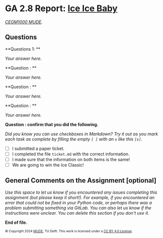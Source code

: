 # GA 2.8 Report: [Ice Ice Baby](https://www.youtube.com/watch?v=rog8ou-ZepE)

*[CEGM1000 MUDE](http://mude.citg.tudelft.nl/).*
## Questions

**Questions 1: **

_Your answer here._

**Question : **

_Your answer here._

**Question : **

_Your answer here._

**Question : **

_Your answer here._

**Question : confirm that you did the following.**

_Did you know you can use checkboxes in Markdown? Try it out as you mark each task as complete by filling the empty `[ ]` with an `x` like this `[x]`._

- [ ] I submitted a paper ticket.
- [ ] I completed the file `ticket.md` with the correct information.
- [ ] I made sure that the information on both items is the same!
- [ ] We are going to win the Ice Classic!

## General Comments on the Assignment [optional]

_Use this space to let us know if you encountered any issues completing this assignment (but please keep it short!). For example, if you encountered an error that could not be fixed in your Python code, or perhaps there was a problem submitting something via GitLab. You can also let us know if the instructions were unclear. You can delete this section if you don't use it._

**End of file.**

<span style="font-size: 75%">
&copy; Copyright 2024 <a rel="MUDE" href="http://mude.citg.tudelft.nl/">MUDE</a>, TU Delft. This work is licensed under a <a rel="license" href="http://creativecommons.org/licenses/by/4.0/">CC BY 4.0 License</a>.

